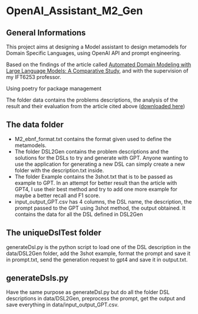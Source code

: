 # OpenAI_Assistant_M2_Gen

## General Informations
This project aims at designing a Model assistant to design metamodels for Domain Specific Languages, using OpenAI API and prompt engineering.

Based on the findings of the article called [Automated Domain Modeling with Large Language Models: A Comparative Study](https://ieeexplore.ieee.org/stamp/stamp.jsp?arnumber=10344012), and with the supervision of my IFT6253 professor.

Using poetry for package management

The folder data contains the problems descriptions, the analysis of the result and their evaluation from the article cited above ([downloaded here](https://zenodo.org/records/8105098))

## The data folder
- M2_ebnf_format.txt contains the format given used to define the metamodels.
- The folder DSL2Gen contains the problem descriptions and the solutions for the DSLs to try and generate with GPT. Anyone wanting to use the application for generating a new DSL can simply create a new folder with the description.txt inside.
- The folder Example contains the 3shot.txt that is to be passed as example to GPT. In an attempt for better result than the article with GPT4, I use their best method and try to add one more example for maybe a better recall and F1 score.
- input_output_GPT.csv has 4 columns, the DSL name, the description, the prompt passed to the GPT using 3shot method, the output obtained. It contains the data for all the DSL defined in DSL2Gen

## The uniqueDslTest folder
generateDsl.py is the python script to load one of the DSL description in the data/DSL2Gen folder, add the 3shot example, format the prompt and save it in prompt.txt, send the generation request to gpt4 and save it in output.txt.

## generateDsls.py
Have the same purpose as generateDsl.py but do all the folder DSL descriptions in data/DSL2Gen, preprocess the prompt, get the output and save everything in data/input_output_GPT.csv.